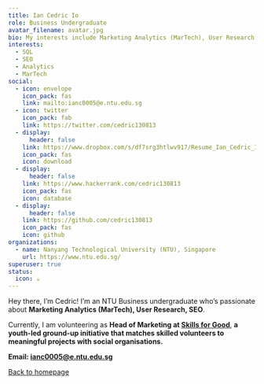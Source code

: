 ```yaml
---
title: Ian Cedric Io
role: Business Undergraduate
avatar_filename: avatar.jpg
bio: My interests include Marketing Analytics (MarTech), User Research, SEO
interests:
  - SQL
  - SEO
  - Analytics
  - MarTech
social:
  - icon: envelope
    icon_pack: fas
    link: mailto:ianc0005@e.ntu.edu.sg
  - icon: twitter
    icon_pack: fab
    link: https://twitter.com/cedric130813
  - display:
      header: false
    link: https://www.dropbox.com/s/df7srg3htlwv917/Resume_Ian_Cedric_Io.pdf?dl=0
    icon_pack: fas
    icon: download
  - display:
      header: false
    link: https://www.hackerrank.com/cedric130813
    icon_pack: fas
    icon: database
  - display:
      header: false
    link: https://github.com/cedric130813
    icon_pack: fas
    icon: github
organizations:
  - name: Nanyang Technological University (NTU), Singapore
    url: https://www.ntu.edu.sg/
superuser: true
status:
  icon: ☕️
---
```

Hey there, I’m Cedric! I’m an NTU Business undergraduate who’s passionate about **Marketing Analytics (MarTech), User Research, SEO**.

Currently, I am volunteering as **Head of Marketing at [Skills for Good](https://www.skills-for-good.org/)**, **a youth-led ground-up initiative that matches skilled volunteers to meaningful projects with social organisations.**

**Email: [ianc0005@e.ntu.edu.sg](mailto:ianc0005@e.ntu.edu.sg)**

[Back to homepage](/)